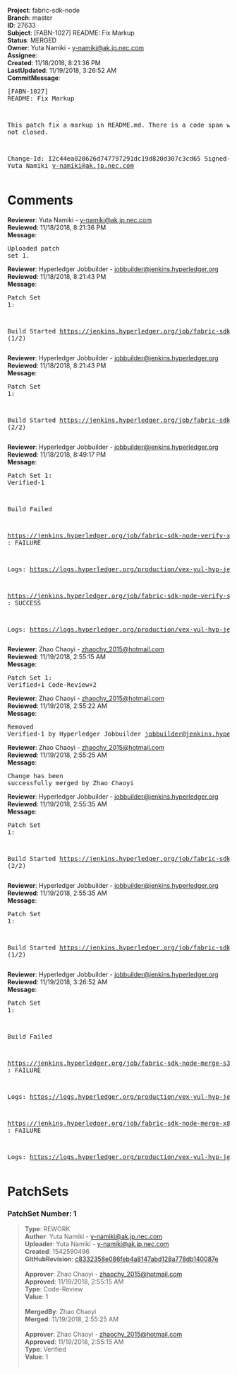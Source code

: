 <strong>Project</strong>: fabric-sdk-node<br><strong>Branch</strong>: master<br><strong>ID</strong>: 27633<br><strong>Subject</strong>: [FABN-1027] README: Fix Markup<br><strong>Status</strong>: MERGED<br><strong>Owner</strong>: Yuta Namiki - y-namiki@ak.jp.nec.com<br><strong>Assignee</strong>:<br><strong>Created</strong>: 11/18/2018, 8:21:36 PM<br><strong>LastUpdated</strong>: 11/19/2018, 3:26:52 AM<br><strong>CommitMessage</strong>:<br><pre>[FABN-1027] README: Fix Markup

This patch fix a markup in README.md. There is a code span which is not
closed.

Change-Id: I2c44ea020626d747797291dc19d820d307c3cd65
Signed-off-by: Yuta Namiki <y-namiki@ak.jp.nec.com>
</pre><h1>Comments</h1><strong>Reviewer</strong>: Yuta Namiki - y-namiki@ak.jp.nec.com<br><strong>Reviewed</strong>: 11/18/2018, 8:21:36 PM<br><strong>Message</strong>: <pre>Uploaded patch set 1.</pre><strong>Reviewer</strong>: Hyperledger Jobbuilder - jobbuilder@jenkins.hyperledger.org<br><strong>Reviewed</strong>: 11/18/2018, 8:21:43 PM<br><strong>Message</strong>: <pre>Patch Set 1:

Build Started https://jenkins.hyperledger.org/job/fabric-sdk-node-verify-x86_64/1570/ (1/2)</pre><strong>Reviewer</strong>: Hyperledger Jobbuilder - jobbuilder@jenkins.hyperledger.org<br><strong>Reviewed</strong>: 11/18/2018, 8:21:43 PM<br><strong>Message</strong>: <pre>Patch Set 1:

Build Started https://jenkins.hyperledger.org/job/fabric-sdk-node-verify-s390x/204/ (2/2)</pre><strong>Reviewer</strong>: Hyperledger Jobbuilder - jobbuilder@jenkins.hyperledger.org<br><strong>Reviewed</strong>: 11/18/2018, 8:49:17 PM<br><strong>Message</strong>: <pre>Patch Set 1: Verified-1

Build Failed 

https://jenkins.hyperledger.org/job/fabric-sdk-node-verify-x86_64/1570/ : FAILURE

Logs: https://logs.hyperledger.org/production/vex-yul-hyp-jenkins-3/fabric-sdk-node-verify-x86_64/1570

https://jenkins.hyperledger.org/job/fabric-sdk-node-verify-s390x/204/ : SUCCESS

Logs: https://logs.hyperledger.org/production/vex-yul-hyp-jenkins-3/fabric-sdk-node-verify-s390x/204</pre><strong>Reviewer</strong>: Zhao Chaoyi - zhaochy_2015@hotmail.com<br><strong>Reviewed</strong>: 11/19/2018, 2:55:15 AM<br><strong>Message</strong>: <pre>Patch Set 1: Verified+1 Code-Review+2</pre><strong>Reviewer</strong>: Zhao Chaoyi - zhaochy_2015@hotmail.com<br><strong>Reviewed</strong>: 11/19/2018, 2:55:22 AM<br><strong>Message</strong>: <pre>Removed Verified-1 by Hyperledger Jobbuilder <jobbuilder@jenkins.hyperledger.org>
</pre><strong>Reviewer</strong>: Zhao Chaoyi - zhaochy_2015@hotmail.com<br><strong>Reviewed</strong>: 11/19/2018, 2:55:25 AM<br><strong>Message</strong>: <pre>Change has been successfully merged by Zhao Chaoyi</pre><strong>Reviewer</strong>: Hyperledger Jobbuilder - jobbuilder@jenkins.hyperledger.org<br><strong>Reviewed</strong>: 11/19/2018, 2:55:35 AM<br><strong>Message</strong>: <pre>Patch Set 1:

Build Started https://jenkins.hyperledger.org/job/fabric-sdk-node-merge-s390x/54/ (2/2)</pre><strong>Reviewer</strong>: Hyperledger Jobbuilder - jobbuilder@jenkins.hyperledger.org<br><strong>Reviewed</strong>: 11/19/2018, 2:55:35 AM<br><strong>Message</strong>: <pre>Patch Set 1:

Build Started https://jenkins.hyperledger.org/job/fabric-sdk-node-merge-x86_64/56/ (1/2)</pre><strong>Reviewer</strong>: Hyperledger Jobbuilder - jobbuilder@jenkins.hyperledger.org<br><strong>Reviewed</strong>: 11/19/2018, 3:26:52 AM<br><strong>Message</strong>: <pre>Patch Set 1:

Build Failed 

https://jenkins.hyperledger.org/job/fabric-sdk-node-merge-s390x/54/ : FAILURE

Logs: https://logs.hyperledger.org/production/vex-yul-hyp-jenkins-3/fabric-sdk-node-merge-s390x/54

https://jenkins.hyperledger.org/job/fabric-sdk-node-merge-x86_64/56/ : FAILURE

Logs: https://logs.hyperledger.org/production/vex-yul-hyp-jenkins-3/fabric-sdk-node-merge-x86_64/56</pre><h1>PatchSets</h1><h3>PatchSet Number: 1</h3><blockquote><strong>Type</strong>: REWORK<br><strong>Author</strong>: Yuta Namiki - y-namiki@ak.jp.nec.com<br><strong>Uploader</strong>: Yuta Namiki - y-namiki@ak.jp.nec.com<br><strong>Created</strong>: 1542590496<br><strong>GitHubRevision</strong>: [c8332358e086feb4a8147abd128a778db140087e](https://github.com/hyperledger/fabric-sdk-node/commit/c8332358e086feb4a8147abd128a778db140087e)<br><br><strong>Approver</strong>: Zhao Chaoyi - zhaochy_2015@hotmail.com<br><strong>Approved</strong>: 11/19/2018, 2:55:15 AM<br><strong>Type</strong>: Code-Review<br><strong>Value</strong>: 1<br><br><strong>MergedBy</strong>: Zhao Chaoyi<br><strong>Merged</strong>: 11/19/2018, 2:55:25 AM<br><br><strong>Approver</strong>: Zhao Chaoyi - zhaochy_2015@hotmail.com<br><strong>Approved</strong>: 11/19/2018, 2:55:15 AM<br><strong>Type</strong>: Verified<br><strong>Value</strong>: 1<br><br></blockquote>